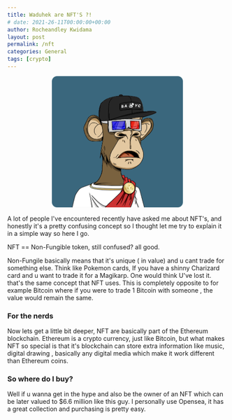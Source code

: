 ```yaml
---
title: Waduhek are NFT'S ?! 
# date: 2021-26-11T00:00:00+00:00
author: Rocheandley Kwidama
layout: post
permalink: /nft
categories: General
tags: [crypto]
---
```

<p align="center">
<img src="/assets/images/ape.png" alt="drawing" width="300"/>
</p>


A lot of people I've encountered recently have asked me about NFT's, and honestly it's a pretty confusing concept so I thought let me try to explain it in a  simple way so here I go.

NFT == Non-Fungible token, still confused? all good.

Non-Fungile basically means that it's unique ( in value) and u cant trade for something else. Think like Pokemon cards, If you have a shinny Charizard card and u want to trade it for a Magikarp. One would think U've lost it. that's the same concept that NFT uses. This is completely opposite to for example Bitcoin where if you were to trade 1 Bitcoin with someone , the value would remain the same.

### For the nerds

Now lets get a little bit deeper, NFT are basically part of the Ethereum blockchain. Ethereum is a crypto currency, just like Bitcoin, but what makes NFT so special is that it's blockchain can store extra information like music, digital drawing , basically any digital media which make it work different than Ethereum coins.

###  So where do I buy?
Well if u wanna get in the hype and also be the owner of an NFT which can be later valued to $6.6 million like this guy.
I personally use Opensea, it has a great collection and purchasing is pretty easy.